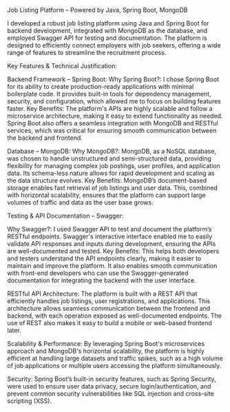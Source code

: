 Job Listing Platform – Powered by Java, Spring Boot, MongoDB

I developed a robust job listing platform using Java and Spring Boot for backend development, integrated with MongoDB as the database, and employed Swagger API for testing and documentation. The platform is designed to efficiently connect employers with job seekers, offering a wide range of features to streamline the recruitment process.

Key Features & Technical Justification:

Backend Framework – Spring Boot:
Why Spring Boot?: I chose Spring Boot for its ability to create production-ready applications with minimal boilerplate code. It provides built-in tools for dependency management, security, and configuration, which allowed me to focus on building features faster.
Key Benefits: The platform's APIs are highly scalable and follow a microservice architecture, making it easy to extend functionality as needed. Spring Boot also offers a seamless integration with MongoDB and RESTful services, which was critical for ensuring smooth communication between the backend and frontend.

Database – MongoDB:
Why MongoDB?:
MongoDB, as a NoSQL database, was chosen to handle unstructured and semi-structured data, providing flexibility for managing complex job postings, user profiles, and application data. Its schema-less nature allows for rapid development and scaling as the data structure evolves.
Key Benefits: MongoDB’s document-based storage enables fast retrieval of job listings and user data. This, combined with horizontal scalability, ensures that the platform can support large volumes of traffic and data as the user base grows.

Testing & API Documentation – Swagger:

Why Swagger?: 
I used Swagger API to test and document the platform’s RESTful endpoints. Swagger's interactive interface enabled me to easily validate API responses and inputs during development, ensuring the APIs are well-documented and tested.
Key Benefits: This helps both developers and testers understand the API endpoints clearly, making it easier to maintain and improve the platform. It also enables smooth communication with front-end developers who can use the Swagger-generated documentation for integrating the backend with the user interface.

RESTful API Architecture:
The platform is built with a REST API that efficiently handles job listings, user registrations, and applications. This architecture allows seamless communication between the frontend and backend, with each operation exposed as well-documented endpoints. The use of REST also makes it easy to build a mobile or web-based frontend later.

Scalability & Performance:
By leveraging Spring Boot's microservices approach and MongoDB's horizontal scalability, the platform is highly efficient at handling large datasets and traffic spikes, such as a high volume of job applications or multiple users accessing the platform simultaneously.

Security:
Spring Boot’s built-in security features, such as Spring Security, were used to ensure user data privacy, secure login/authentication, and prevent common security vulnerabilities like SQL injection and cross-site scripting (XSS).
